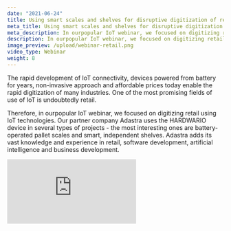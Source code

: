 ```yaml
---
date: "2021-06-24"
title: Using smart scales and shelves for disruptive digitization of retail
meta_title: Using smart scales and shelves for disruptive digitization of retail | HARDWARIO Academy
meta_description: In ourpopular IoT webinar, we focused on digitizing retail using IoT technologies
description: In ourpopular IoT webinar, we focused on digitizing retail using IoT technologies
image_preview: /upload/webinar-retail.png
video_type: Webinar
weight: 8
---
```


The rapid development of IoT connectivity, devices powered from battery for years, non-invasive approach and affordable prices today enable the rapid digitization of many industries. One of the most promising fields of use of IoT is undoubtedly retail.

Therefore, in ourpopular IoT webinar, we focused on digitizing retail using IoT technologies. Our partner company Adastra uses the HARDWARIO device in several types of projects - the most interesting ones are battery-operated pallet scales and smart, independent shelves. Adastra adds its vast knowledge and experience in retail, software development, artificial intelligence and business development.

<div class = "video-container">
<iframe src="https://www.youtube-nocookie.com/embed/Zmpovb9czKo?modestbranding=1&amp;showinfo=0&amp;rel=0&amp;html5=1&amp;widgetid=2" frameborder="0" allow="accelerometer; autoplay; encrypted-media; gyroscope; picture-in-picture" allowfullscreen></iframe>
</div>

